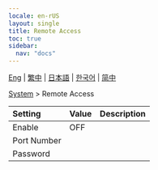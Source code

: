 ```yaml
---
locale: en-rUS
layout: single
title: Remote Access
toc: true
sidebar:
  nav: "docs"
---
```

[Eng](/dancexr/menu/2025.4/system/remote_access) | [繁中](/tw/dancexr/menu/2025.4/system/remote_access) | [日本語](/jp/dancexr/menu/2025.4/system/remote_access) | [한국어](/kr/dancexr/menu/2025.4/system/remote_access) | [简中](/zh/dancexr/menu/2025.4/system/remote_access)

[System](../menu#System) > Remote Access



| Setting | Value | Description |
| :--- | --- | :--- |
| Enable | OFF | 
| Port Number || 
| Password || 
